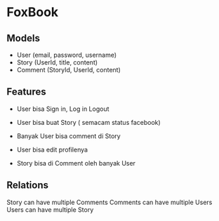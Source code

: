 # FoxBook

## Models
- User (email, password, username)
- Story (UserId, title, content)
- Comment (StoryId, UserId, content)

## Features

- User bisa Sign in, Log in Logout
- User bisa buat Story ( semacam status facebook)
- Banyak User bisa comment di Story
- User bisa edit profilenya

- Story bisa di Comment oleh banyak User

## Relations
Story can have multiple Comments
Comments can have multiple Users
Users can have multiple Story